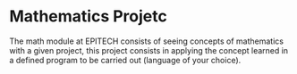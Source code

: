 # Mathematics Projetc

  The math module at EPITECH consists of seeing concepts of mathematics with a given project, this project consists in applying the concept learned in a defined program to be carried out (language of your choice).
